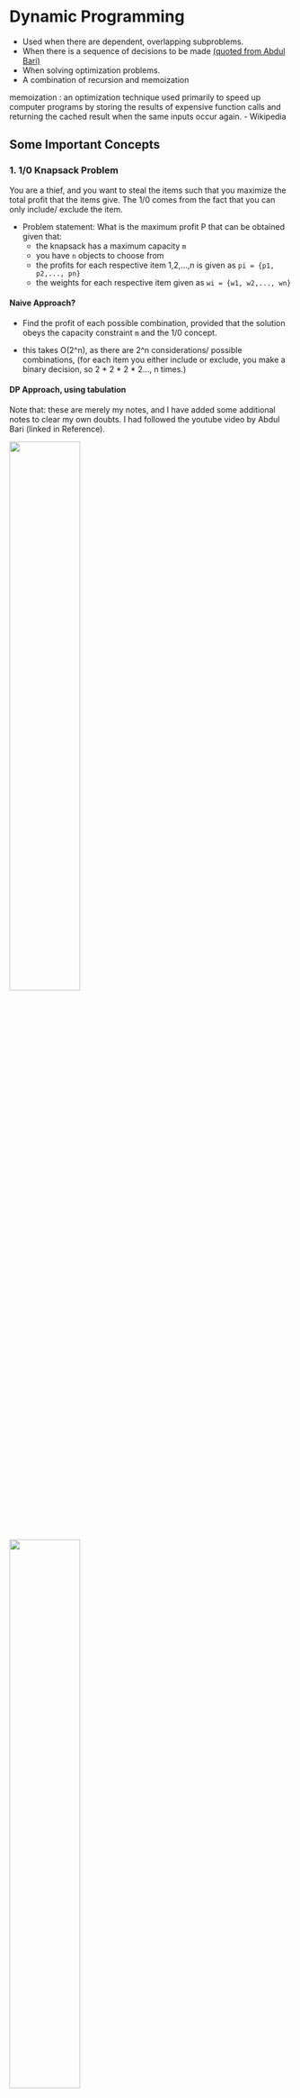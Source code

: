 # Dynamic Programming 
- Used when there are dependent, overlapping subproblems. 
- When there is a sequence of decisions to be made [(quoted from Abdul Bari)][1]
- When solving optimization problems. 
- A combination of recursion and memoization 

memoization
: an optimization technique used primarily to speed up computer programs by storing the results of expensive function calls and returning the cached result when the same inputs occur again. - Wikipedia

## Some Important Concepts 

### 1. 1/0 Knapsack Problem 
You are a thief, and you want to steal the items such that you maximize the total profit that the items give. The 1/0 comes from the fact that you can only include/ exclude the item. 

- Problem statement: What is the maximum profit P that can be obtained given that:
  - the knapsack has a maximum capacity `m`
  - you have `n` objects to choose from
  - the profits for each respective item 1,2,...,n is given as `pi = {p1, p2,..., pn}`
  - the weights for each respective item given as `wi = {w1, w2,..., wn}`

#### Naive Approach? 
- Find the profit of each possible combination, provided that the solution obeys the capacity constraint `m` and the 1/0 concept. 

* this takes O(2^n), as there are 2^n considerations/ possible combinations, (for each item you either include or exclude, you make a binary decision, so 2 * 2 * 2 * 2..., n times.)

#### DP Approach, using tabulation 
Note that: these are merely my notes, and I have added some additional notes to clear my own doubts. I had followed the youtube video by Abdul Bari (linked in Reference). 

<img src = "https://user-images.githubusercontent.com/81760484/193446350-e34a9e42-43c1-4d8a-b1b8-da4cb11d625c.jpg" width="50%" />
<img src = "https://user-images.githubusercontent.com/81760484/193446353-76e99187-940f-49af-80ea-c55e4378d06b.jpg" width="50%" />
<img src = "https://user-images.githubusercontent.com/81760484/193446355-bfb5bacd-6945-4f12-9bbc-df525ffaee3a.jpg" width="50%" />


# Reference
https://www.youtube.com/watch?v=nLmhmB6NzcM

[1]: https://www.youtube.com/watch?v=nLmhmB6NzcM
